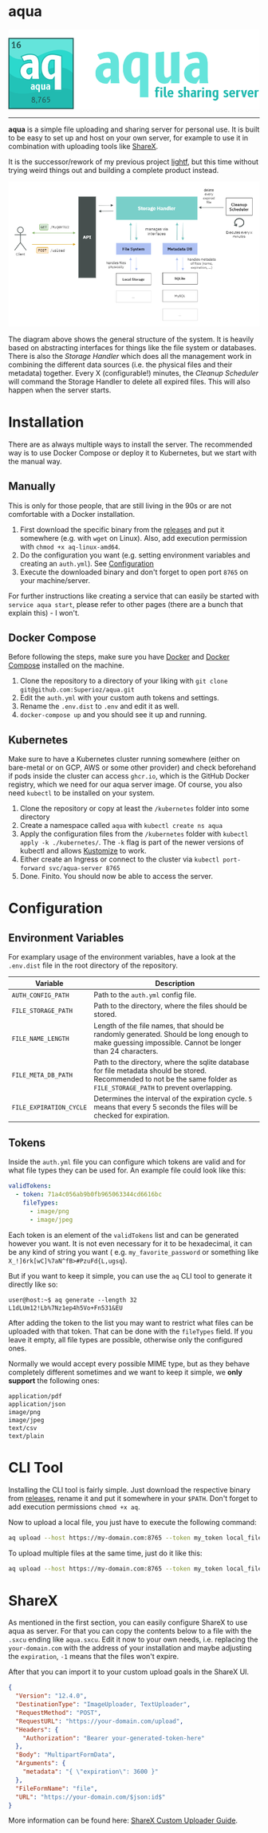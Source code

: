 # aqua

<img src="./.github/assets/aqua_banner.png" height="160" />

---

**aqua** is a simple file uploading and sharing server for personal use. It is built to be easy to set up and host on your own server, for example to use it in combination with uploading tools like [ShareX](https://getsharex.com/).

It is the successor/rework of my previous project [lightf](https://github.com/Superioz/lightf), but this time without trying weird things out and building a complete product instead.

![aqua_structure](./.github/assets/aqua_structure.png)

The diagram above shows the general structure of the system. It is heavily based on abstracting interfaces for things like the file system or databases. There is also the *Storage Handler* which does all the management work in combining the different data sources (i.e. the physical files and their metadata) together. Every X (configurable!) minutes, the *Cleanup Scheduler* will command the Storage Handler to delete all expired files. This will also happen when the server starts.

# Installation

There are as always multiple ways to install the server. The recommended way is to use Docker Compose or deploy it to Kubernetes, but we start with the manual way.

## Manually

This is only for those people, that are still living in the 90s or are not comfortable with a Docker installation.

1. First download the specific binary from the [releases](https://github.com/Superioz/aqua/releases) and put it somewhere (e.g. with `wget` on Linux). Also, add execution permission with `chmod +x aq-linux-amd64`.
2. Do the configuration you want (e.g. setting environment variables and creating an `auth.yml`). See [Configuration](#configuration)
3. Execute the downloaded binary and don't forget to open port `8765` on your machine/server.

For further instructions like creating a service that can easily be started with `service aqua start`, please refer to other pages (there are a bunch that explain this) - I won't.

## Docker Compose

Before following the steps, make sure you have [Docker](https://docs.docker.com/get-docker/) and [Docker Compose](https://docs.docker.com/compose/install/) installed on the machine.

1. Clone the repository to a directory of your liking with `git clone git@github.com:Superioz/aqua.git`
2. Edit the `auth.yml` with your custom auth tokens and settings.
3. Rename the `.env.dist` to `.env` and edit it as well.
4. `docker-compose up` and you should see it up and running.

## Kubernetes

Make sure to have a Kubernetes cluster running somewhere (either on bare-metal or on GCP, AWS or some other provider) and check beforehand if pods inside the cluster can access `ghcr.io`, which is the GitHub Docker registry, which we need for our aqua server image. Of course, you also need `kubectl` to be installed on your system.

1. Clone the repository or copy at least the `/kubernetes` folder into some directory
2. Create a namespace called `aqua` with `kubectl create ns aqua`
3. Apply the configuration files from the `/kubernetes` folder with `kubectl apply -k ./kubernetes/`. The `-k` flag is part of the newer versions of kubectl and allows [Kustomize](https://kustomize.io/) to work.
4. Either create an Ingress or connect to the cluster via `kubectl port-forward svc/aqua-server 8765`
5. Done. Finito. You should now be able to access the server.

# Configuration

## Environment Variables

For examplary usage of the environment variables, have a look at the `.env.dist` file in the root directory of the repository.

| Variable | Description |
| -------- | ----------- |
| `AUTH_CONFIG_PATH` | Path to the `auth.yml` config file. |
| `FILE_STORAGE_PATH` | Path to the directory, where the files should be stored. |
| `FILE_NAME_LENGTH` | Length of the file names, that should be randomly generated. Should be long enough to make guessing impossible. Cannot be longer than 24 characters. |
| `FILE_META_DB_PATH` | Path to the directory, where the sqlite database for file metadata should be stored. Recommended to not be the same folder as `FILE_STORAGE_PATH` to prevent overlapping. |
| `FILE_EXPIRATION_CYCLE` | Determines the interval of the expiration cycle. `5` means that every 5 seconds the files will be checked for expiration.  |

## Tokens

Inside the `auth.yml` file you can configure which tokens are valid and for what file types they can be used for. An example file could look like this:

```yaml
validTokens:
  - token: 71a4c056ab9b0fb965063344cd6616bc
    fileTypes:
      - image/png
      - image/jpeg
```

Each token is an element of the `validTokens` list and can be generated however you want. It is not even necessary for it to be hexadecimal, it can be any kind of string you want (
e.g. `my_favorite_password` or something like `X_!]6rk[wC]%7aN^fB>#PzuFd{L,ugsq`).

But if you want to keep it simple, you can use the `aq` CLI tool to generate it directly like so:

```console
user@host:~$ aq generate --length 32
L1dLUm12!Lb%7Nz1ep4h5Vo+Fn531&EU
```

After adding the token to the list you may want to restrict what files can be uploaded with that token. That can be done with the `fileTypes` field. If you leave it empty, all file types are possible, otherwise only the configured ones.

Normally we would accept every possible MIME type, but as they behave completely different sometimes and we want to keep it simple, we **only support** the following ones:

```
application/pdf
application/json
image/png
image/jpeg
text/csv
text/plain
```

# CLI Tool

Installing the CLI tool is fairly simple. Just download the respective binary from [releases](https://github.com/Superioz/aqua/releases), rename it and put it somewhere in your `$PATH`. Don't forget to add execution permissions `chmod +x aq`.

Now to upload a local file, you just have to execute the following command:

```sh
aq upload --host https://my-domain.com:8765 --token my_token local_file.png
```

To upload multiple files at the same time, just do it like this:

```sh
aq upload --host https://my-domain.com:8765 --token my_token local_file1.png local_file2.txt [...]
```

# ShareX

As mentioned in the first section, you can easily configure ShareX to use aqua as server. For that you can copy the contents below to a file with the `.sxcu` ending like `aqua.sxcu`. Edit it now to your own needs, i.e. replacing the `your-domain.com` with the address of your installation and maybe adjusting the `expiration`, `-1` means that the files won't expire.

After that you can import it to your custom upload goals in the ShareX UI.

```json
{
  "Version": "12.4.0",
  "DestinationType": "ImageUploader, TextUploader",
  "RequestMethod": "POST",
  "RequestURL": "https://your-domain.com/upload",
  "Headers": {
    "Authorization": "Bearer your-generated-token-here"
  },
  "Body": "MultipartFormData",
  "Arguments": {
    "metadata": "{ \"expiration\": 3600 }"
  },
  "FileFormName": "file",
  "URL": "https://your-domain.com/$json:id$"
}
```

More information can be found here: [ShareX Custom Uploader Guide](https://getsharex.com/docs/custom-uploader).
